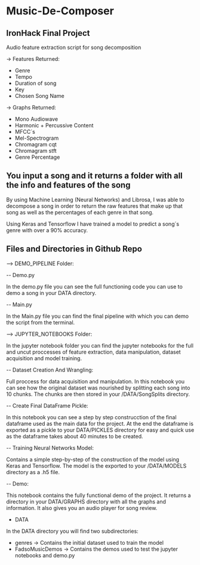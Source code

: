 # Music-De-Composer

## IronHack Final Project ##

Audio feature extraction script for song decomposition

-> Features Returned:

- Genre
- Tempo
- Duration of song
- Key
- Chosen Song Name

-> Graphs Returned:

- Mono Audiowave
- Harmonic + Percussive Content
- MFCC´s 
- Mel-Spectrogram
- Chromagram cqt
- Chromagram stft
- Genre Percentage

## You input a song and it returns a folder with all the info and features of the song 

By using Machine Learning (Neural Networks) and Librosa, I was able to decompose a song in order to return the raw features that make up that song as well as the percentages of each genre in that song.

Using Keras and Tensorflow I have trained a model to predict a song´s genre with over a 90% accuracy.

## Files and Directories in Github Repo

--> DEMO_PIPELINE Folder:

-- Demo.py

In the demo.py file you can see the full functioning code you can use to demo a song in your DATA directory.

-- Main.py

In the Main.py file you can find the final pipeline with which you can demo the script from the terminal.

--> JUPYTER_NOTEBOOKS Folder:

In the jupyter notebook folder you can find the jupyter notebooks for the full and uncut proccesses of feature extraction, data manipulation, dataset acquisition and model training.

-- Dataset Creation And Wrangling:

Full proccess for data acquisition and manipulation. In this notebook you can see how the original dataset was nourished by splitting each song into 10 chunks. The chunks are then stored in your /DATA/SongSplits directory.

-- Create Final DataFrame Pickle:

In this notebook you can see a step by step construcction of the final dataframe used as the main data for the project. At the end the dataframe is exported as a pickle to your DATA/PICKLES directory for easy and quick use as the dataframe takes about 40 minutes to be created.

-- Training Neural Networks Model:

Contains a simple step-by-step of the construction of the model using Keras and Tensorflow. The model is the exported to your /DATA/MODELS directory as a .h5 file.

-- Demo:

This notebook contains the fully functional demo of the project. It returns a directory in your DATA/GRAPHS directory with all the graphs and information. It also gives you an audio player for song review.

* DATA

In the DATA directory you will find two subdirectories:

- genres -> Contains the initial dataset used to train the model
- FadsoMusicDemos -> Contains the demos used to test the jupyter notebooks and demo.py
